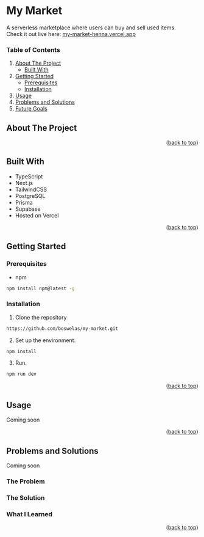 # My Market

<span>A serverless marketplace where users can buy and sell used items. </span>
<br />
<span>Check it out live here: <a href="https://my-market-henna.vercel.app">my-market-henna.vercel.app</a></span>

<!-- TABLE OF CONTENTS -->
  ### Table of Contents
  <ol>
    <li>
      <a href="#about-the-project">About The Project</a>
      <ul>
        <li><a href="#built-with">Built With</a></li>
      </ul>
    </li>
    <li>
      <a href="#getting-started">Getting Started</a>
      <ul>
        <li><a href="#prerequisites">Prerequisites</a></li>
        <li><a href="#installation">Installation</a></li>
      </ul>
    </li>
    <li><a href="#usage">Usage</a></li>
    <li><a href="#problems-and-solutions">Problems and Solutions</a></li>
    <li><a href="#future-goals">Future Goals</a></li>
  </ol>
</details>

<!-- ABOUT THE PROJECT -->
## About The Project
<p align="right">(<a href="#readme-top">back to top</a>)</p>

<!-- BUILT WITH -->
## Built With
* TypeScript
* Next.js
* TailwindCSS
* PostgreSQL
* Prisma
* Supabase
* Hosted on Vercel
<p align="right">(<a href="#readme-top">back to top</a>)</p>

<!-- GETTING STARTED -->
## Getting Started
### Prerequisites
* npm
```bash
npm install npm@latest -g
```

### Installation
1. Clone the repository

```bash
https://github.com/boswelas/my-market.git
```
2. Set up the environment.
```bash
npm install
```
3. Run.
```bash
npm run dev
```
<p align="right">(<a href="#readme-top">back to top</a>)</p>

<!-- USAGE EXAMPLES -->
## Usage
Coming soon
<p align="right">(<a href="#readme-top">back to top</a>)</p>

<!-- PROBLEMS AND SOLUTIONS -->
## Problems and Solutions
Coming soon
### The Problem
### The Solution
### What I Learned
<p align="right">(<a href="#readme-top">back to top</a>)</p>

